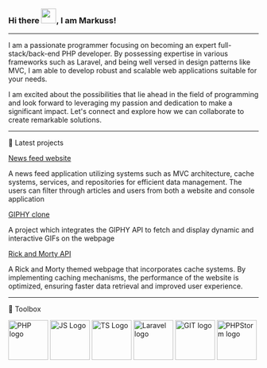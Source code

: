 ### Hi there <img src="https://raw.githubusercontent.com/MartinHeinz/MartinHeinz/master/wave.gif" width="30px">, I am Markuss!

---

I am a passionate programmer focusing on becoming an expert full-stack/back-end PHP developer. By possessing expertise in various frameworks such as Laravel, and being well versed in design patterns like MVC, I am able to develop robust and scalable web applications suitable for your needs. 

I am excited about the possibilities that lie ahead in the field of programming and look forward to leveraging my passion and dedication to make a significant impact. Let's connect and explore how we can collaborate to create remarkable solutions.

---

📘 Latest projects

[News feed website](https://github.com/mjonatans/Fake-News)

A news feed application utilizing systems such as MVC architecture, cache systems, services, and repositories for efficient data management. The users can filter through articles and users from both a website and console application

[GIPHY clone](https://github.com/mjonatans/GiphyApp)

A project which integrates the GIPHY API to fetch and display dynamic and interactive GIFs on the webpage

[Rick and Morty API](https://github.com/mjonatans/RickAndMortyApp)

A Rick and Morty themed webpage that incorporates cache systems. By implementing caching mechanisms, the performance of the website is optimized, ensuring faster data retrieval and improved user experience.

---

🧰 Toolbox

<img src="https://cdn.worldvectorlogo.com/logos/php-1.svg" alt="PHP logo" width="80" height="80"/> <img src="https://cdn.worldvectorlogo.com/logos/logo-javascript.svg" alt="JS Logo" width="80" height="80"/> <img src="https://cdn.worldvectorlogo.com/logos/typescript.svg" alt="TS Logo" width="80" height="80"/> <img src="https://cdn.worldvectorlogo.com/logos/laravel-2.svg" alt="Laravel logo" width="80" height="80"/> <img src="https://cdn.worldvectorlogo.com/logos/git-icon.svg" alt="GIT logo" width="80" height="80"/> <img src="https://cdn.worldvectorlogo.com/logos/phpstorm-1.svg" alt="PHPStorm logo" width="80" height="80"/>

